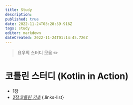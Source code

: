 ```yaml
---
title: Study
description: 
published: true
date: 2022-11-24T03:28:59.916Z
tags: study
editor: markdown
dateCreated: 2022-11-24T01:14:45.726Z
---
```



> 요우의 스터디 모음 :pencil2:


#  코틀린 스터디 (Kotlin in Action)

- 1장
- [2장*코틀린 기초*](/study/kotlin-in-action/part-2)
{.links-list}